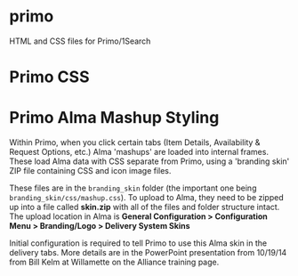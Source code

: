 primo
=====

HTML and CSS files for Primo/1Search

Primo CSS
=========

Primo Alma Mashup Styling
=========================
Within Primo, when you click certain tabs (Item Details, Availability & Request Options, etc.) Alma 'mashups' are loaded into internal frames. These load Alma data with CSS separate from Primo, using a 'branding skin' ZIP file containing CSS and icon image files.

These files are in the `branding_skin` folder (the important one being `branding_skin/css/mashup.css`). To upload to Alma, they need to be zipped up into a file called **skin.zip** with all of the files and folder structure intact. The upload location in Alma is **General Configuration > Configuration Menu > Branding/Logo > Delivery System Skins**

Initial configuration is required to tell Primo to use this Alma skin in the delivery tabs. More details are in the PowerPoint presentation from 10/19/14 from Bill Kelm at Willamette on the Alliance training page. 
